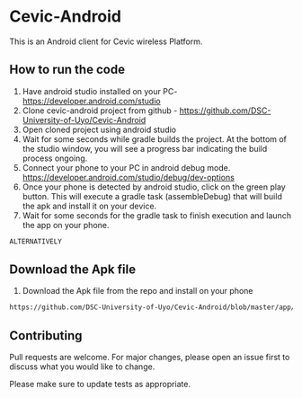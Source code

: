 # Cevic-Android

This is an Android client for Cevic wireless Platform.

## How to run the code
1. Have android studio installed on your PC- https://developer.android.com/studio
2. Clone cevic-android project from github - https://github.com/DSC-University-of-Uyo/Cevic-Android
3. Open cloned project using android studio
4. Wait for some seconds while gradle builds the project. At the bottom of the studio window, you will see a progress bar indicating the build process ongoing.
5. Connect your phone to your PC in android debug mode. https://developer.android.com/studio/debug/dev-options
6. Once your phone is detected by android studio, click on the green play button. This will execute a gradle task (assembleDebug) that will build the apk and install it on your device.
7. Wait for some seconds for the gradle task to finish execution and launch the app on your phone.


```bash
ALTERNATIVELY
```

## Download the Apk file 

1. Download the Apk file from the repo and install on your phone
```bash
https://github.com/DSC-University-of-Uyo/Cevic-Android/blob/master/app/app-debug.apk
```

## Contributing
Pull requests are welcome. For major changes, please open an issue first to discuss what you would like to change.

Please make sure to update tests as appropriate.
